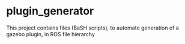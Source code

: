 # plugin_generator
This project contains files (BaSH scripts), to automate generation of a gazebo plugin, in ROS file hierarchy
